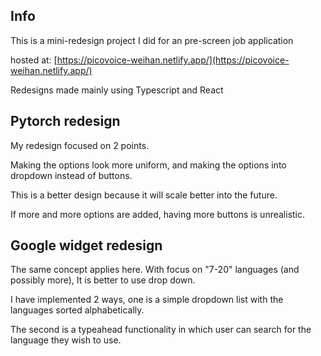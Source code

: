 ## Info

This is a mini-redesign project I did for an pre-screen job application

hosted at: [https://picovoice-weihan.netlify.app/](https://picovoice-weihan.netlify.app/)

Redesigns made mainly using Typescript and React


## Pytorch redesign
My redesign focused on 2 points.

Making the options look more uniform, and making the options into dropdown instead of buttons.

This is a better design because it will scale better into the future. 

If more and more options are added, having more buttons is unrealistic.


## Google widget redesign
The same concept applies here. With focus on "7-20" languages (and possibly more),
It is better to use drop down.

I have implemented 2 ways, one is a simple dropdown list with the languages sorted alphabetically.

The second is a typeahead functionality in which user can search for the language they wish to use.
